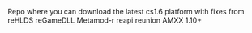 Repo where you can download the latest cs1.6 platform with fixes from
reHLDS
reGameDLL
Metamod-r
reapi
reunion
AMXX 1.10+
